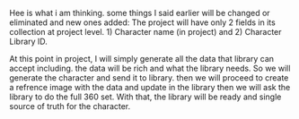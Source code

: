 Hee is what i am thinking. some things I said earlier will be changed or eliminated and new ones added:
The project will have only 2 fields in its collection at project level. 1) Character name (in project) and 2) Character Library ID.

At this point in project, I will simply generate all the data that library can accept including. the data will be rich and what the library needs. 
So we will generate the character and send it to library. 
then we will proceed to create a refrence image with the data and update in the library
then we will ask the library to do the full 360 set.
With that, the library will be ready  and single source of truth for the character.

